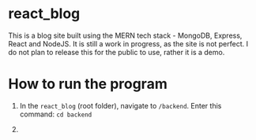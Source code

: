 # react_blog

This is a blog site built using the MERN tech stack - MongoDB, Express, React and NodeJS. It is still a work in progress, as the site is not perfect. I do not plan to release this for the public to use, rather it is a demo.

# How to run the program

1) In the `react_blog` (root folder), navigate to `/backend`. Enter this command:
    `cd backend`

2) 
